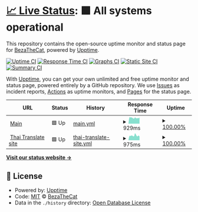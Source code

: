 # [📈 Live Status](https://beam7894123.github.io/web_status): <!--live status--> **🟩 All systems operational**

This repository contains the open-source uptime monitor and status page for [BezaTheCat](bezathecat.com), powered by [Upptime](https://github.com/upptime/upptime).

[![Uptime CI](https://github.com/beam7894123/web_status/workflows/Uptime%20CI/badge.svg)](https://github.com/beam7894123/web_status/actions?query=workflow%3A%22Uptime+CI%22)
[![Response Time CI](https://github.com/beam7894123/web_status/workflows/Response%20Time%20CI/badge.svg)](https://github.com/beam7894123/web_status/actions?query=workflow%3A%22Response+Time+CI%22)
[![Graphs CI](https://github.com/beam7894123/web_status/workflows/Graphs%20CI/badge.svg)](https://github.com/beam7894123/web_status/actions?query=workflow%3A%22Graphs+CI%22)
[![Static Site CI](https://github.com/beam7894123/web_status/workflows/Static%20Site%20CI/badge.svg)](https://github.com/beam7894123/web_status/actions?query=workflow%3A%22Static+Site+CI%22)
[![Summary CI](https://github.com/beam7894123/web_status/workflows/Summary%20CI/badge.svg)](https://github.com/beam7894123/web_status/actions?query=workflow%3A%22Summary+CI%22)

With [Upptime](https://upptime.js.org), you can get your own unlimited and free uptime monitor and status page, powered entirely by a GitHub repository. We use [Issues](https://github.com/beam7894123/web_status/issues) as incident reports, [Actions](https://github.com/beam7894123/web_status/actions) as uptime monitors, and [Pages](https://beam7894123.github.io/web_status) for the status page.

<!--start: status pages-->
<!-- This summary is generated by Upptime (https://github.com/upptime/upptime) -->
<!-- Do not edit this manually, your changes will be overwritten -->
<!-- prettier-ignore -->
| URL | Status | History | Response Time | Uptime |
| --- | ------ | ------- | ------------- | ------ |
| <img alt="" src="https://favicons.githubusercontent.com/bezathecat.com" height="13"> [Main](https://bezathecat.com/) | 🟩 Up | [main.yml](https://github.com/beam7894123/web_status/commits/HEAD/history/main.yml) | <details><summary><img alt="Response time graph" src="./graphs/main/response-time-week.png" height="20"> 929ms</summary><br><a href="https://beam7894123.github.io/web_status/history/main"><img alt="Response time 929" src="https://img.shields.io/endpoint?url=https%3A%2F%2Fraw.githubusercontent.com%2Fbeam7894123%2Fweb_status%2FHEAD%2Fapi%2Fmain%2Fresponse-time.json"></a><br><a href="https://beam7894123.github.io/web_status/history/main"><img alt="24-hour response time 973" src="https://img.shields.io/endpoint?url=https%3A%2F%2Fraw.githubusercontent.com%2Fbeam7894123%2Fweb_status%2FHEAD%2Fapi%2Fmain%2Fresponse-time-day.json"></a><br><a href="https://beam7894123.github.io/web_status/history/main"><img alt="7-day response time 929" src="https://img.shields.io/endpoint?url=https%3A%2F%2Fraw.githubusercontent.com%2Fbeam7894123%2Fweb_status%2FHEAD%2Fapi%2Fmain%2Fresponse-time-week.json"></a><br><a href="https://beam7894123.github.io/web_status/history/main"><img alt="30-day response time 929" src="https://img.shields.io/endpoint?url=https%3A%2F%2Fraw.githubusercontent.com%2Fbeam7894123%2Fweb_status%2FHEAD%2Fapi%2Fmain%2Fresponse-time-month.json"></a><br><a href="https://beam7894123.github.io/web_status/history/main"><img alt="1-year response time 929" src="https://img.shields.io/endpoint?url=https%3A%2F%2Fraw.githubusercontent.com%2Fbeam7894123%2Fweb_status%2FHEAD%2Fapi%2Fmain%2Fresponse-time-year.json"></a></details> | <details><summary><a href="https://beam7894123.github.io/web_status/history/main">100.00%</a></summary><a href="https://beam7894123.github.io/web_status/history/main"><img alt="All-time uptime 100.00%" src="https://img.shields.io/endpoint?url=https%3A%2F%2Fraw.githubusercontent.com%2Fbeam7894123%2Fweb_status%2FHEAD%2Fapi%2Fmain%2Fuptime.json"></a><br><a href="https://beam7894123.github.io/web_status/history/main"><img alt="24-hour uptime 100.00%" src="https://img.shields.io/endpoint?url=https%3A%2F%2Fraw.githubusercontent.com%2Fbeam7894123%2Fweb_status%2FHEAD%2Fapi%2Fmain%2Fuptime-day.json"></a><br><a href="https://beam7894123.github.io/web_status/history/main"><img alt="7-day uptime 100.00%" src="https://img.shields.io/endpoint?url=https%3A%2F%2Fraw.githubusercontent.com%2Fbeam7894123%2Fweb_status%2FHEAD%2Fapi%2Fmain%2Fuptime-week.json"></a><br><a href="https://beam7894123.github.io/web_status/history/main"><img alt="30-day uptime 100.00%" src="https://img.shields.io/endpoint?url=https%3A%2F%2Fraw.githubusercontent.com%2Fbeam7894123%2Fweb_status%2FHEAD%2Fapi%2Fmain%2Fuptime-month.json"></a><br><a href="https://beam7894123.github.io/web_status/history/main"><img alt="1-year uptime 100.00%" src="https://img.shields.io/endpoint?url=https%3A%2F%2Fraw.githubusercontent.com%2Fbeam7894123%2Fweb_status%2FHEAD%2Fapi%2Fmain%2Fuptime-year.json"></a></details>
| <img alt="" src="https://favicons.githubusercontent.com/thaitranslateby.bezathecat.com" height="13"> [Thai Translate site](https://thaitranslateby.bezathecat.com/) | 🟩 Up | [thai-translate-site.yml](https://github.com/beam7894123/web_status/commits/HEAD/history/thai-translate-site.yml) | <details><summary><img alt="Response time graph" src="./graphs/thai-translate-site/response-time-week.png" height="20"> 975ms</summary><br><a href="https://beam7894123.github.io/web_status/history/thai-translate-site"><img alt="Response time 975" src="https://img.shields.io/endpoint?url=https%3A%2F%2Fraw.githubusercontent.com%2Fbeam7894123%2Fweb_status%2FHEAD%2Fapi%2Fthai-translate-site%2Fresponse-time.json"></a><br><a href="https://beam7894123.github.io/web_status/history/thai-translate-site"><img alt="24-hour response time 828" src="https://img.shields.io/endpoint?url=https%3A%2F%2Fraw.githubusercontent.com%2Fbeam7894123%2Fweb_status%2FHEAD%2Fapi%2Fthai-translate-site%2Fresponse-time-day.json"></a><br><a href="https://beam7894123.github.io/web_status/history/thai-translate-site"><img alt="7-day response time 975" src="https://img.shields.io/endpoint?url=https%3A%2F%2Fraw.githubusercontent.com%2Fbeam7894123%2Fweb_status%2FHEAD%2Fapi%2Fthai-translate-site%2Fresponse-time-week.json"></a><br><a href="https://beam7894123.github.io/web_status/history/thai-translate-site"><img alt="30-day response time 975" src="https://img.shields.io/endpoint?url=https%3A%2F%2Fraw.githubusercontent.com%2Fbeam7894123%2Fweb_status%2FHEAD%2Fapi%2Fthai-translate-site%2Fresponse-time-month.json"></a><br><a href="https://beam7894123.github.io/web_status/history/thai-translate-site"><img alt="1-year response time 975" src="https://img.shields.io/endpoint?url=https%3A%2F%2Fraw.githubusercontent.com%2Fbeam7894123%2Fweb_status%2FHEAD%2Fapi%2Fthai-translate-site%2Fresponse-time-year.json"></a></details> | <details><summary><a href="https://beam7894123.github.io/web_status/history/thai-translate-site">100.00%</a></summary><a href="https://beam7894123.github.io/web_status/history/thai-translate-site"><img alt="All-time uptime 100.00%" src="https://img.shields.io/endpoint?url=https%3A%2F%2Fraw.githubusercontent.com%2Fbeam7894123%2Fweb_status%2FHEAD%2Fapi%2Fthai-translate-site%2Fuptime.json"></a><br><a href="https://beam7894123.github.io/web_status/history/thai-translate-site"><img alt="24-hour uptime 100.00%" src="https://img.shields.io/endpoint?url=https%3A%2F%2Fraw.githubusercontent.com%2Fbeam7894123%2Fweb_status%2FHEAD%2Fapi%2Fthai-translate-site%2Fuptime-day.json"></a><br><a href="https://beam7894123.github.io/web_status/history/thai-translate-site"><img alt="7-day uptime 100.00%" src="https://img.shields.io/endpoint?url=https%3A%2F%2Fraw.githubusercontent.com%2Fbeam7894123%2Fweb_status%2FHEAD%2Fapi%2Fthai-translate-site%2Fuptime-week.json"></a><br><a href="https://beam7894123.github.io/web_status/history/thai-translate-site"><img alt="30-day uptime 100.00%" src="https://img.shields.io/endpoint?url=https%3A%2F%2Fraw.githubusercontent.com%2Fbeam7894123%2Fweb_status%2FHEAD%2Fapi%2Fthai-translate-site%2Fuptime-month.json"></a><br><a href="https://beam7894123.github.io/web_status/history/thai-translate-site"><img alt="1-year uptime 100.00%" src="https://img.shields.io/endpoint?url=https%3A%2F%2Fraw.githubusercontent.com%2Fbeam7894123%2Fweb_status%2FHEAD%2Fapi%2Fthai-translate-site%2Fuptime-year.json"></a></details>

<!--end: status pages-->

[**Visit our status website →**](https://beam7894123.github.io/web_status)

## 📄 License

- Powered by: [Upptime](https://github.com/upptime/upptime)
- Code: [MIT](./LICENSE) © [BezaTheCat](bezathecat.com)
- Data in the `./history` directory: [Open Database License](https://opendatacommons.org/licenses/odbl/1-0/)
